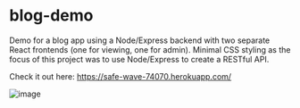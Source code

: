 # blog-demo
Demo for a blog app using a Node/Express backend with two separate React frontends (one for viewing, one for admin). Minimal CSS styling as the focus of this project was to use Node/Express to create a RESTful API.

Check it out here: https://safe-wave-74070.herokuapp.com/

![image](https://user-images.githubusercontent.com/20022039/88741145-e0d3a180-d10c-11ea-8a98-2c8d3c348ae3.png)
